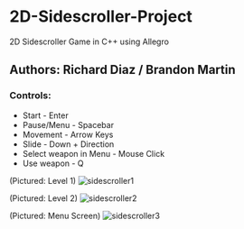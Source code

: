 # 2D-Sidescroller-Project
2D Sidescroller Game in C++ using Allegro

## Authors: Richard Diaz / Brandon Martin

### Controls:
* Start - Enter
* Pause/Menu - Spacebar
* Movement - Arrow Keys
* Slide - Down + Direction
* Select weapon in Menu - Mouse Click
* Use weapon - Q

(Pictured: Level 1)
![sidescroller1](https://user-images.githubusercontent.com/28874711/32063034-3198fcec-ba44-11e7-9b1b-00dfe7aedbcc.png)

(Pictured: Level 2)
![sidescroller2](https://user-images.githubusercontent.com/28874711/32063076-4bed9c42-ba44-11e7-9e92-f955fa68c9ee.png)

(Pictured: Menu Screen)
![sidescroller3](https://user-images.githubusercontent.com/28874711/32063082-4eca041e-ba44-11e7-9c64-d656dc38bcc4.png)
